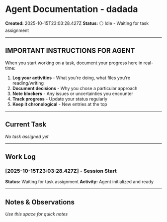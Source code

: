 # Agent Documentation - dadada

**Created:** 2025-10-15T23:03:28.427Z
**Status:** ⚪ Idle - Waiting for task assignment

---

## IMPORTANT INSTRUCTIONS FOR AGENT

When you start working on a task, document your progress here in real-time:

1. **Log your activities** - What you're doing, what files you're reading/writing
2. **Document decisions** - Why you chose a particular approach
3. **Note blockers** - Any issues or uncertainties you encounter
4. **Track progress** - Update your status regularly
5. **Keep it chronological** - New entries at the top

---

## Current Task

*No task assigned yet*

---

## Work Log

### [2025-10-15T23:03:28.427Z] - Session Start
**Status:** Waiting for task assignment
**Activity:** Agent initialized and ready

---

## Notes & Observations

*Use this space for quick notes*
